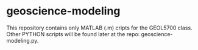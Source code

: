 # geoscience-modeling

This repository contains only MATLAB (.m) cripts for the GEOL5700 class. Other PYTHON scripts will be found later at the repo: geoscience-modeling.py.
